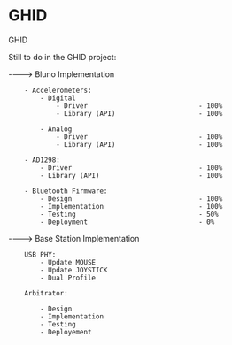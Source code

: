 GHID
====

GHID


Still to do in the GHID project:
	
---->	Bluno Implementation
		
		- Accelerometers:
			- Digital			
				- Driver							- 100%
				- Library (API)						- 100%
				
			- Analog
				- Driver							- 100%
				- Library (API)						- 100%
			
		- AD1298:
			- Driver								- 100%
			- Library (API)							- 100%
			
		- Bluetooth Firmware:
			- Design								- 100%
			- Implementation						- 100%
			- Testing								- 50%
			- Deployment							- 0%

---->	Base Station Implementation
	
		USB PHY:
			- Update MOUSE
			- Update JOYSTICK
			- Dual Profile
		
		Arbitrator:
			
			- Design
			- Implementation
			- Testing
			- Deployement
			
	
	
